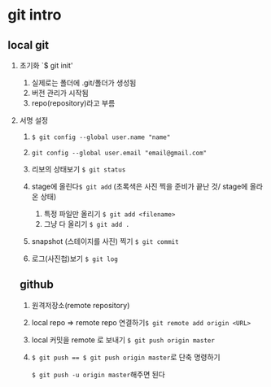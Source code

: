 # git intro

## local git

1. 초기화 `$ git init'

   1.  실제로는 폴더에 .git/폴더가 생성됨
   2.  버전 관리가 시작됨
   3. repo(repository)라고 부름

2. 서명 설정 

   1. `$ git config --global user.name "name"`
   2. `git config --global user.email "email@gmail.com"`

   3. 리보의 상태보기 `$ git status`

   4. stage에 올린다`$ git add` (초록색은 사진 찍을 준비가 끝난 것/ stage에 올라온 상태)

      1. 특정 파일만 올리기 `$ git add <filename>`
      2. 그냥 다 올리기 `$ git add .`

   5. snapshot (스테이지를 사진) 찍기 `$ git commit`

   6. 로그(사진첩)보기 `$ git log`

      

   ## github

   1. 원격저장소(remote repository)

   2. local repo => remote repo 연결하기`$ git remote add origin <URL>`

   3. local 커밋을 remote 로 보내기 `$ git push origin master`

   4. `$ git push == $ git push origin master`로 단축 명령하기

       `$ git push -u origin master`해주면 된다

   


